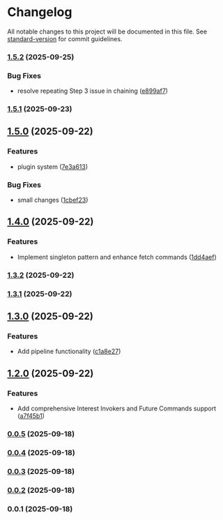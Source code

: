 # Changelog

All notable changes to this project will be documented in this file. See [standard-version](https://github.com/conventional-changelog/standard-version) for commit guidelines.

### [1.5.2](https://github.com/doeixd/invokers/compare/v1.5.1...v1.5.2) (2025-09-25)


### Bug Fixes

* resolve repeating Step 3 issue in <and-then> chaining ([e899af7](https://github.com/doeixd/invokers/commit/e899af7146d801f2432994f0b5e9d996ce42df62))

### [1.5.1](https://github.com/doeixd/invokers/compare/v1.5.0...v1.5.1) (2025-09-23)

## [1.5.0](https://github.com/doeixd/invokers/compare/v1.4.0...v1.5.0) (2025-09-22)


### Features

* plugin system ([7e3a613](https://github.com/doeixd/invokers/commit/7e3a613671f702170ef25fd690ec03a9cb70d5e4))


### Bug Fixes

* small changes ([1cbef23](https://github.com/doeixd/invokers/commit/1cbef2340d822920d8d88784578e6fce4ef4779f))

## [1.4.0](https://github.com/doeixd/invokers/compare/v1.3.2...v1.4.0) (2025-09-22)


### Features

* Implement singleton pattern and enhance fetch commands ([1dd4aef](https://github.com/doeixd/invokers/commit/1dd4aefcf85052a5cd17d1bc835ad594eccbbfc4))

### [1.3.2](https://github.com/doeixd/invokers/compare/v1.3.1...v1.3.2) (2025-09-22)

### [1.3.1](https://github.com/doeixd/invokers/compare/v1.3.0...v1.3.1) (2025-09-22)

## [1.3.0](https://github.com/doeixd/invokers/compare/v1.2.0...v1.3.0) (2025-09-22)


### Features

* Add pipeline functionality ([c1a8e27](https://github.com/doeixd/invokers/commit/c1a8e27381f3a01b4a5c0687991a1c9974367fa1))

## [1.2.0](https://github.com/doeixd/invokers/compare/v0.0.5...v1.2.0) (2025-09-22)


### Features

* Add comprehensive Interest Invokers and Future Commands support ([a7f45b1](https://github.com/doeixd/invokers/commit/a7f45b10d514eeb8f8d30e0e16e8088dc415580e))

### [0.0.5](https://github.com/doeixd/invokers/compare/v0.0.4...v0.0.5) (2025-09-18)

### [0.0.4](https://github.com/doeixd/invokers/compare/v0.0.3...v0.0.4) (2025-09-18)

### [0.0.3](https://github.com/doeixd/invokers/compare/v0.0.2...v0.0.3) (2025-09-18)

### [0.0.2](https://github.com/doeixd/invokers/compare/v0.0.1...v0.0.2) (2025-09-18)

### 0.0.1 (2025-09-18)
